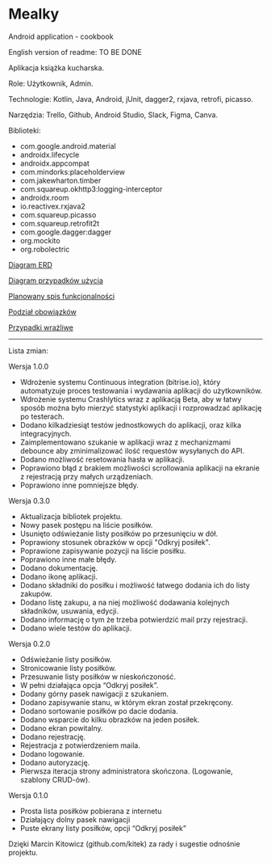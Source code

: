 # Mealky

Android application - cookbook

English version of readme: TO BE DONE

Aplikacja książka kucharska.

Role:
Użytkownik, Admin.

Technologie:
Kotlin, Java, Android, jUnit, dagger2, rxjava, retrofi, picasso.

Narzędzia:
Trello, Github, Android Studio, Slack, Figma, Canva.

Biblioteki:
- com.google.android.material  
- androidx.lifecycle  
- androidx.appcompat  
- com.mindorks:placeholderview  
- com.jakewharton.timber  
- com.squareup.okhttp3:logging-interceptor  
- androidx.room  
- io.reactivex.rxjava2
- com.squareup.picasso  
- com.squareup.retrofit2t  
- com.google.dagger:dagger  
- org.mockito  
- org.robolectric  


[Diagram ERD](documentation/diagram_ERD.png)  

[Diagram przypadków użycia](documentation/diagram_przypadków_użycia.jpg)  

[Planowany spis funkcjonalności](documentation/planowany_spis_funkcjonalności.txt)  

[Podział obowiązków](documentation/podział_obowiązków.txt)  

[Przypadki wrażliwe](documentation/przypadki_wrazliwe.txt)  


-------------------------------------------------------------------
Lista zmian:

Wersja 1.0.0
- Wdrożenie systemu Continuous integration (bitrise.io), który automatyzuje proces testowania i wydawania aplikacji do użytkowników.
- Wdrożenie systemu Crashlytics wraz z aplikacją Beta, aby w łatwy sposób można było mierzyć statystyki aplikacji i rozprowadzać aplikację po testerach.
- Dodano kilkadziesiąt testów jednostkowych do aplikacji, oraz kilka integracyjnych.
- Zaimplementowano szukanie w aplikacji wraz z mechanizmami debounce aby zminimalizować ilość requestów wysyłanych do API.
- Dodano możliwość resetowania hasła w aplikacji.
- Poprawiono błąd z brakiem możliwości scrollowania aplikacji na ekranie z rejestracją przy małych urządzeniach.
- Poprawiono inne pomniejsze błędy.

Wersja 0.3.0 
- Aktualizacja bibliotek projektu.
- Nowy pasek postępu na liście posiłków.
- Usunięto odświeżanie listy posiłków po przesunięciu w dół.
- Poprawiony stosunek obrazków w opcji "Odkryj posiłek".
- Poprawione zapisywanie pozycji na liście posiłku.
- Poprawiono inne małe błędy.
- Dodano dokumentację.
- Dodano ikonę aplikacji.
- Dodano składniki do posiłku i możliwość łatwego dodania ich do listy zakupów.
- Dodano listę zakupu, a na niej możliwość dodawania kolejnych składników, usuwania, edycji.
- Dodano informację o tym że trzeba potwierdzić mail przy rejestracji.
- Dodano wiele testów do aplikacji.

Wersja 0.2.0
- Odświeżanie listy posiłków.  
- Stronicowanie listy posiłków.  
- Przesuwanie listy posiłków w nieskończoność.  
- W pełni działająca opcja “Odkryj posiłek”.  
- Dodany górny pasek nawigacji z szukaniem.  
- Dodano zapisywanie stanu, w którym ekran został przekręcony.  
- Dodano sortowanie posiłków po dacie dodania.  
- Dodano wsparcie do kilku obrazków na jeden posiłek.  
- Dodano ekran powitalny.  
- Dodano rejestrację.  
- Rejestracja z potwierdzeniem maila.  
- Dodano logowanie.  
- Dodano autoryzację.  
- Pierwsza iteracja strony administratora skończona. (Logowanie, szablony CRUD-ów).  

Wersja 0.1.0  
- Prosta lista posiłków pobierana z internetu  
- Działający dolny pasek nawigacji   
- Puste ekrany listy posiłków, opcji “Odkryj posiłek”  

Dzięki Marcin Kitowicz (github.com/kitek) za rady i sugestie odnośnie projektu.
